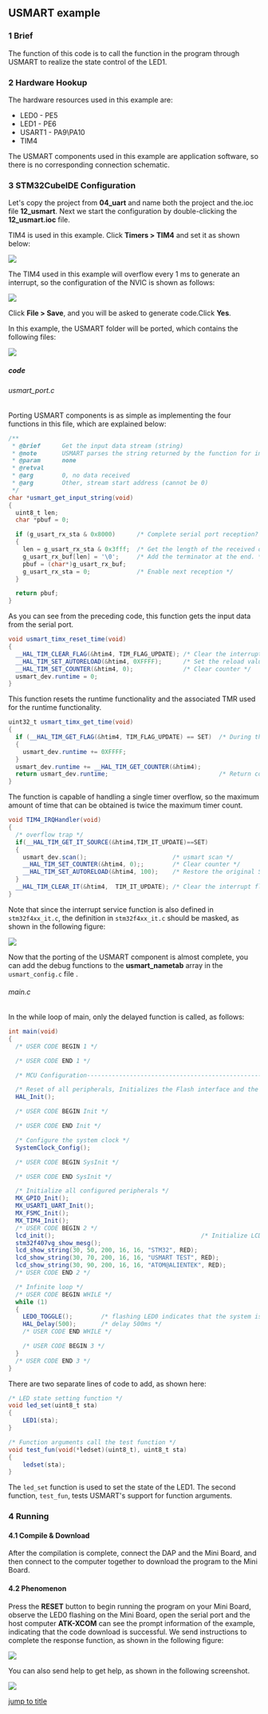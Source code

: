 ## USMART example<a name="brief"></a>


### 1 Brief
The function of this code is to call the function in the program through USMART to realize the state control of the LED1.
### 2 Hardware Hookup
The hardware resources used in this example are:
+ LED0 - PE5
+ LED1 - PE6
+ USART1 - PA9\PA10
+ TIM4

The USMART components used in this example are application software, so there is no corresponding connection schematic.

### 3 STM32CubeIDE Configuration


Let's copy the project from  **04_uart** and name both the project and the.ioc file **12_usmart**. Next we start the configuration by double-clicking the **12_usmart.ioc** file.

TIM4 is used in this example. Click **Timers > TIM4** and set it as shown below:

<img src="../../1_docs/3_figures/12_usmart/01_tim4.png">

The TIM4 used in this example will overflow every 1 ms to generate an interrupt, so the configuration of the NVIC is shown as follows:

<img src="../../1_docs/3_figures/12_usmart/02_nvic.png">

Click **File > Save**, and you will be asked to generate code.Click **Yes**.

In this example, the USMART folder will be ported, which contains the following files:

<img src="../../1_docs/3_figures/12_usmart/03_file.png">

##### code
###### usmart_port.c
Porting USMART components is as simple as implementing the four functions in this file, which are explained below:
```c#
/**
 * @brief      Get the input data stream (string)
 * @note       USMART parses the string returned by the function for information such as the function name and arguments
 * @param      none
 * @retval
 * @arg        0, no data received
 * @arg        Other, stream start address (cannot be 0)
 */
char *usmart_get_input_string(void)
{
  uint8_t len;
  char *pbuf = 0;

  if (g_usart_rx_sta & 0x8000)      /* Complete serial port reception? */
  {
    len = g_usart_rx_sta & 0x3fff;  /* Get the length of the received data */
    g_usart_rx_buf[len] = '\0';     /* Add the terminator at the end. */
    pbuf = (char*)g_usart_rx_buf;
    g_usart_rx_sta = 0;             /* Enable next reception */
  }

  return pbuf;
}
```
As you can see from the preceding code, this function gets the input data from the serial port.

```c#
void usmart_timx_reset_time(void)
{
  __HAL_TIM_CLEAR_FLAG(&htim4, TIM_FLAG_UPDATE); /* Clear the interrupt flag bit */
  __HAL_TIM_SET_AUTORELOAD(&htim4, 0XFFFF);      /* Set the reload value to the maximum */
  __HAL_TIM_SET_COUNTER(&htim4, 0);              /* Clear counter */
  usmart_dev.runtime = 0;
}
```
This function resets the runtime functionality and the associated TMR used for the runtime functionality.

```c#
uint32_t usmart_timx_get_time(void)
{
  if (__HAL_TIM_GET_FLAG(&htim4, TIM_FLAG_UPDATE) == SET)  /* During the run, a timer overflow occurs */
  {
    usmart_dev.runtime += 0XFFFF;
  }
  usmart_dev.runtime += __HAL_TIM_GET_COUNTER(&htim4);
  return usmart_dev.runtime;                               /* Return count value */
}
```
The function is capable of handling a single timer overflow, so the maximum amount of time that can be obtained is twice the maximum timer count.

```c#
void TIM4_IRQHandler(void)
{
  /* overflow trap */
  if(__HAL_TIM_GET_IT_SOURCE(&htim4,TIM_IT_UPDATE)==SET)
  {
    usmart_dev.scan();                        /* usmart scan */
    __HAL_TIM_SET_COUNTER(&htim4, 0);;        /* Clear counter */
    __HAL_TIM_SET_AUTORELOAD(&htim4, 100);    /* Restore the original Settings */
  }
  __HAL_TIM_CLEAR_IT(&htim4,  TIM_IT_UPDATE); /* Clear the interrupt flag bit */
}
```
Note that since the interrupt service function is also defined in ``stm32f4xx_it.c``, the definition in ``stm32f4xx_it.c`` should be masked, as shown in the following figure:

<img src="../../1_docs/3_figures/12_usmart/04_function.png">

Now that the porting of the USMART component is almost complete, you can add the debug functions to the **usmart_nametab** array in the ``usmart_config.c`` file .

###### main.c
In the while loop of main, only the delayed function is called, as follows:
```c#
int main(void)
{
  /* USER CODE BEGIN 1 */

  /* USER CODE END 1 */

  /* MCU Configuration--------------------------------------------------------*/

  /* Reset of all peripherals, Initializes the Flash interface and the Systick. */
  HAL_Init();

  /* USER CODE BEGIN Init */

  /* USER CODE END Init */

  /* Configure the system clock */
  SystemClock_Config();

  /* USER CODE BEGIN SysInit */

  /* USER CODE END SysInit */

  /* Initialize all configured peripherals */
  MX_GPIO_Init();
  MX_USART1_UART_Init();
  MX_FSMC_Init();
  MX_TIM4_Init();
  /* USER CODE BEGIN 2 */
  lcd_init();                                         /* Initialize LCD */
  stm32f407vg_show_mesg();
  lcd_show_string(30, 50, 200, 16, 16, "STM32", RED);
  lcd_show_string(30, 70, 200, 16, 16, "USMART TEST", RED);
  lcd_show_string(30, 90, 200, 16, 16, "ATOM@ALIENTEK", RED);
  /* USER CODE END 2 */

  /* Infinite loop */
  /* USER CODE BEGIN WHILE */
  while (1)
  {
    LED0_TOGGLE();        /* flashing LED0 indicates that the system is running */
    HAL_Delay(500);       /* delay 500ms */
    /* USER CODE END WHILE */

    /* USER CODE BEGIN 3 */
  }
  /* USER CODE END 3 */
}
```

There are two separate lines of code to add, as shown here:
```c#
/* LED state setting function */
void led_set(uint8_t sta)
{
    LED1(sta);
}

/* Function arguments call the test function */
void test_fun(void(*ledset)(uint8_t), uint8_t sta)
{
    ledset(sta);
}
```
The ``led_set`` function is used to set the state of the LED1. The second function, ``test_fun``, tests USMART's support for function arguments.


### 4 Running
#### 4.1 Compile & Download
After the compilation is complete, connect the DAP and the Mini Board, and then connect to the computer together to download the program to the Mini Board.
#### 4.2 Phenomenon
Press the **RESET** button to begin running the program on your Mini Board, observe the LED0 flashing on the Mini Board, open the serial port and the host computer **ATK-XCOM** can see the prompt information of the example, indicating that the code download is successful. We send instructions to complete the response function, as shown in the following figure:

<img src="../../1_docs/3_figures/12_usmart/05_xcom.png">

You can also send help to get help, as shown in the following screenshot.

<img src="../../1_docs/3_figures/12_usmart/06_help.png">

[jump to title](#brief)